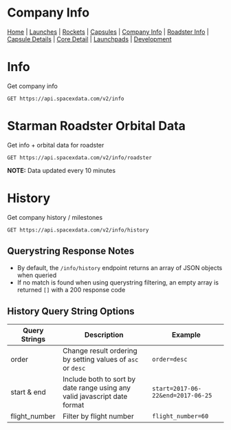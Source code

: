 # Company Info

[Home](https://github.com/r-spacex/SpaceX-API/blob/master/docs/home.md) | [Launches](https://github.com/r-spacex/SpaceX-API/blob/master/docs/launches.md) | [Rockets](https://github.com/r-spacex/SpaceX-API/blob/master/docs/rocket.md) | [Capsules](https://github.com/r-spacex/SpaceX-API/blob/master/docs/capsule.md) | [Company Info](https://github.com/r-spacex/SpaceX-API/blob/master/docs/company_info.md) | [Roadster Info](https://github.com/r-spacex/SpaceX-API/blob/master/docs/roadster.md) | [Capsule Details](https://github.com/r-spacex/SpaceX-API/blob/master/docs/capsule_detail.md) | [Core Detail](https://github.com/r-spacex/SpaceX-API/blob/master/docs/core_detail.md) | [Launchpads](https://github.com/r-spacex/SpaceX-API/blob/master/docs/launchpad.md) | [Development](https://github.com/r-spacex/SpaceX-API/blob/master/docs/development.md)

# Info
Get company info
```http
GET https://api.spacexdata.com/v2/info
```

# Starman Roadster Orbital Data
Get info + orbital data for roadster
```http
GET https://api.spacexdata.com/v2/info/roadster
```
**NOTE:** Data updated every 10 minutes

# History
Get company history / milestones
```http
GET https://api.spacexdata.com/v2/info/history
```

## Querystring Response Notes
* By default, the `/info/history` endpoint returns an array of JSON objects when queried
* If no match is found when using querystring filtering, an empty array is returned `[]` with a 200 response code

## History Query String Options
| Query Strings  | Description | Example |
| ------------- | ------------- | ------------- |
| order  | Change result ordering by setting values of `asc` or `desc` | `order=desc` |
| start & end  | Include both to sort by date range using any valid javascript date format | `start=2017-06-22&end=2017-06-25` |
| flight\_number  | Filter by flight number  | `flight_number=60` |